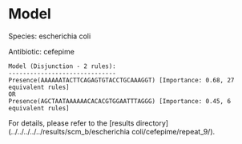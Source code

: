 
# Model

Species: escherichia coli

Antibiotic: cefepime

```
Model (Disjunction - 2 rules):
------------------------------
Presence(AAAAAATACTTCAGAGTGTACCTGCAAAGGT) [Importance: 0.68, 27 equivalent rules]
OR
Presence(AGCTAATAAAAAACACACGTGGAATTTAGGG) [Importance: 0.45, 6 equivalent rules]

```

For details, please refer to the [results directory](../../../../../results/scm_b/escherichia coli/cefepime/repeat_9/).

